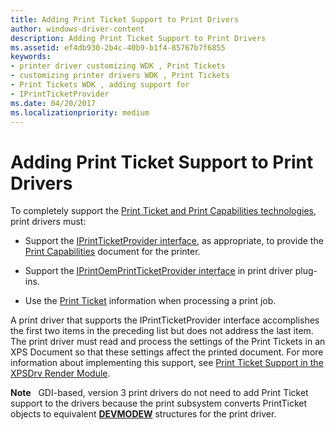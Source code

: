 ```yaml
---
title: Adding Print Ticket Support to Print Drivers
author: windows-driver-content
description: Adding Print Ticket Support to Print Drivers
ms.assetid: ef4db930-2b4c-40b9-b1f4-85767b7f6855
keywords:
- printer driver customizing WDK , Print Tickets
- customizing printer drivers WDK , Print Tickets
- Print Tickets WDK , adding support for
- IPrintTicketProvider
ms.date: 04/20/2017
ms.localizationpriority: medium
---
```


# Adding Print Ticket Support to Print Drivers


To completely support the [Print Ticket and Print Capabilities technologies](print-ticket-and-print-capabilities-technologies.md), print drivers must:

-   Support the [IPrintTicketProvider interface](https://msdn.microsoft.com/library/windows/hardware/ff554375), as appropriate, to provide the [Print Capabilities](print-capabilities.md) document for the printer.

-   Support the [IPrintOemPrintTicketProvider interface](https://msdn.microsoft.com/library/windows/hardware/ff553174) in print driver plug-ins.

-   Use the [Print Ticket](print-ticket.md) information when processing a print job.

A print driver that supports the IPrintTicketProvider interface accomplishes the first two items in the preceding list but does not address the last item. The print driver must read and process the settings of the Print Tickets in an XPS Document so that these settings affect the printed document. For more information about implementing this support, see [Print Ticket Support in the XPSDrv Render Module](print-ticket-support-in-the-xpsdrv-render-module.md).

**Note**   GDI-based, version 3 print drivers do not need to add Print Ticket support to the drivers because the print subsystem converts PrintTicket objects to equivalent [**DEVMODEW**](https://msdn.microsoft.com/library/windows/hardware/ff552837) structures for the print driver.

 

 

 




